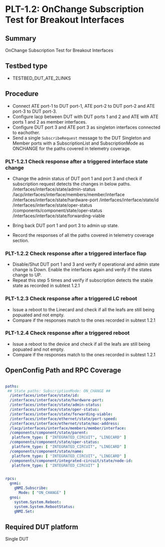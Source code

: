 # PLT-1.2: OnChange Subscription Test for Breakout Interfaces

## Summary

OnChange Subscription Test for Breakout Interfaces

## Testbed type

*  TESTBED_DUT_ATE_2LINKS

## Procedure

* Connect ATE port-1 to DUT port-1, ATE port-2 to DUT port-2 and ATE port-3 to DUT port-3. 
* Configure lacp between DUT with DUT ports 1 and 2 and ATE with ATE ports 1 and 2 as member interfaces.
* Configure DUT port 3 and ATE port 3 as singleton interfaces connected to eachother.
* Send a single `SubscribeRequest` message to the DUT Singleton and Member ports with a SubscriptionList and SubscriptionMode as ONCHANGE for the paths covered in telemetry coverage.

### PLT-1.2.1 Check response after a triggered interface state change

  * Change the admin status of DUT port 1 and port 3 and check if subscription request detects the changes in below paths.
    /interfaces/interface/state/admin-status
    /lacp/interfaces/interface/members/member/interface
    /interfaces/interface/state/hardware-port
    /interfaces/interface/state/id
    /interfaces/interface/state/oper-status
    /components/component/state/oper-status
    /interfaces/interface/state/forwarding-viable
  
  * Bring back DUT port 1 and port 3 to admin up state.
  * Record the responses of all the paths covered in telemetry coverage section. 

### PLT-1.2.2 Check response after a triggered interface flap

  * Disable/Shut DUT port 1 and 3 and verify if operational and admin state change is Down. Enable the interfaces again and verify if the states change to UP. 
  * Repeat this step 5 times and verify if subscription detects the stable state as recorded in subtest 1.2.1

### PLT-1.2.3 Check response after a triggered LC reboot

  * Issue a reboot to the Linecard and check if all the leafs are still being popuated and not empty.
  * Compare if the responses match to the ones recorded in subtest 1.2.1
    
### PLT-1.2.4 Check response after a triggered reboot

  * Issue a reboot to the device and check if all the leafs are still being popuated and not empty.
  * Compare if the responses match to the ones recorded in subtest 1.2.1
 
## OpenConfig Path and RPC Coverage

```yaml

paths:
 ## State paths: SubscriptionMode: ON_CHANGE ##
  /interfaces/interface/state/id:
  /interfaces/interface/state/hardware-port:
  /interfaces/interface/state/admin-status:
  /interfaces/interface/state/oper-status:
  /interfaces/interface/state/forwarding-viable:
  /interfaces/interface/ethernet/state/port-speed:
  /interfaces/interface/ethernet/state/mac-address:
  /lacp/interfaces/interface/members/member/interface:
  /components/component/state/parent:
   platform_type: [ "INTEGRATED_CIRCUIT", "LINECARD" ]
  /components/component/state/oper-status:
   platform_type: [ "INTEGRATED_CIRCUIT", "LINECARD" ]
  /components/component/state/name:
   platform_type: [ "INTEGRATED_CIRCUIT", "LINECARD" ]
  /components/component/integrated-circuit/state/node-id:
   platform_type: [ "INTEGRATED_CIRCUIT" ]


rpcs:
  gnmi:
    gNMI.Subscribe:
      Mode: [ "ON_CHANGE" ]
  gnoi:
    system.System.Reboot:
    system.System.RebootStatus:
    gNMI.Set:
```
## Required DUT platform
Single DUT
